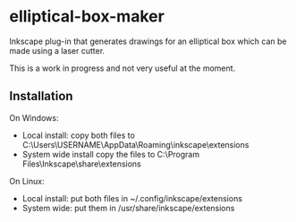 elliptical-box-maker
====================

Inkscape plug-in that generates drawings for an elliptical box which can be made using a laser cutter.

This is a work in progress and not very useful at the moment.

Installation
------------

On Windows:
* Local install: copy both files to C:\Users\USERNAME\AppData\Roaming\inkscape\extensions
* System wide install copy the files to C:\Program Files\Inkscape\share\extensions

On Linux:
* Local install: put both files in ~/.config/inkscape/extensions
* System wide: put them in /usr/share/inkscape/extensions
